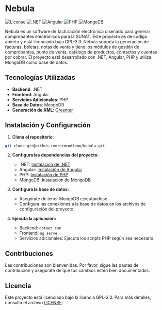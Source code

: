 # Nebula

![License](https://img.shields.io/badge/license-GPL--3.0-blue)
![.NET](https://img.shields.io/badge/.NET-5.0-blue)
![Angular](https://img.shields.io/badge/Angular-12-red)
![PHP](https://img.shields.io/badge/PHP-7.4-blue)
![MongoDB](https://img.shields.io/badge/MongoDB-4.4-green)

Nebula es un software de facturación electrónica diseñado para generar comprobantes electrónicos para la SUNAT. Este proyecto es de código abierto y está licenciado bajo GPL-3.0. Nebula soporta la generación de facturas, boletas, notas de venta y tiene los módulos de gestión de comprobantes, punto de venta, catálogo de productos, contactos y cuentas por cobrar. El proyecto está desarrollado con .NET, Angular, PHP y utiliza MongoDB como base de datos.

## Tecnologías Utilizadas

- **Backend**: .NET
- **Frontend**: Angular
- **Servicios Adicionales**: PHP
- **Base de Datos**: MongoDB
- **Generación de XML**: [Greenter](https://github.com/thegreenter/greenter)

## Instalación y Configuración

1. **Clona el repositorio:**

```sh
git clone git@github.com:nimrodleon/Nebula.git
```

2. **Configura las dependencias del proyecto:**

   - .NET: [Instalación de .NET](https://dotnet.microsoft.com/download)
   - Angular: [Instalación de Angular](https://angular.io/guide/setup-local)
   - PHP: [Instalación de PHP](https://www.php.net/manual/es/install.php)
   - MongoDB: [Instalación de MongoDB](https://docs.mongodb.com/manual/installation/)

3. **Configura la base de datos:**

   - Asegúrate de tener MongoDB ejecutándose.
   - Configura las conexiones a la base de datos en los archivos de configuración del proyecto.

4. **Ejecuta la aplicación:**

   - Backend: `dotnet run`
   - Frontend: `ng serve`
   - Servicios adicionales: Ejecuta los scripts PHP según sea necesario.

## Contribuciones

Las contribuciones son bienvenidas. Por favor, sigue las pautas de contribución y asegúrate de que tus cambios estén bien documentados.

## Licencia

Este proyecto está licenciado bajo la licencia GPL-3.0. Para más detalles, consulta el archivo [LICENSE](LICENSE).
